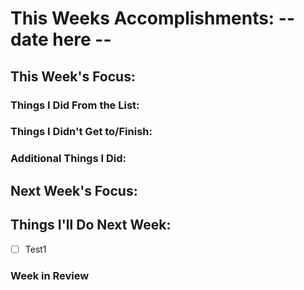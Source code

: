 # This Weeks Accomplishments: -- date here --

## This Week's Focus:

### Things I Did From the List:

### Things I Didn't Get to/Finish:

### Additional Things I Did:

## Next Week's Focus:

## Things I'll Do Next Week:

- [ ] Test1

### Week in Review
